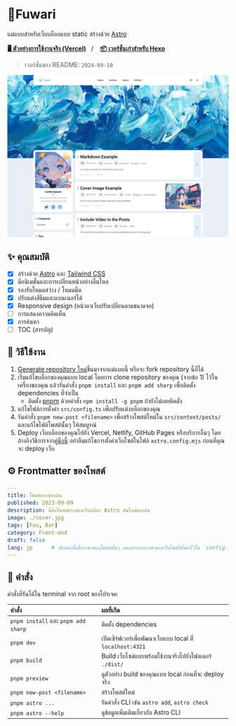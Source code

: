 # 🍥Fuwari

แม่แบบสำหรับเว็บบล็อกแบบ static สร้างด้วย [Astro](https://astro.build)

[**🖥️ ตัวอย่างการใช้งานจริง (Vercel)**](https://fuwari.vercel.app)&nbsp;&nbsp;&nbsp;/&nbsp;&nbsp;&nbsp;
[**📦 เวอร์ชั่นเก่าสำหรับ Hexo**](https://github.com/saicaca/hexo-theme-vivia)

> เวอร์ชั่นของ README: `2024-09-10`

![ภาพตัวอย่าง](https://raw.githubusercontent.com/saicaca/resource/main/fuwari/home.png)

## ✨ คุณสมบัติ

- [x] สร้างด้วย [Astro](https://astro.build) และ [Tailwind CSS](https://tailwindcss.com)
- [x] มีอนิเมชั่นและการเปลี่ยนหน้าอย่างลื่นไหล
- [x] รองรับโหมดสว่าง / โหมดมืด
- [x] ปรับแต่งสีธีมและแบนเนอร์ได้
- [x] Responsive design (หน้าตาเว็บปรับเปลี่ยนตามขนาดจอ)
- [ ] การแสดงความคิดเห็น
- [x] การค้นหา
- [ ] TOC (สารบัญ)

## 🚀 วิธีใช้งาน

1. [Generate repository ใหม่](https://github.com/saicaca/fuwari/generate)ขึ้นมาจากแม่แบบนี้ หรือจะ fork repository นี้ก็ได้
2. เริ่มแก้ไขบล็อกของคุณแบบ local โดยการ clone repository ของคุณ (จากข้อ 1) ไว้ในเครื่องของคุณ แล้วรันคำสั่ง `pnpm install` และ `pnpm add sharp` เพื่อติดตั้ง dependencies ที่จำเป็น
   - ติดตั้ง [pnpm](https://pnpm.io) ด้วยคำสั่ง `npm install -g pnpm` ถ้ายังไม่เคยติดตั้ง
3. แก้ไขไฟล์การตั้งค่า `src/config.ts` เพื่อปรับแต่งบล็อกของคุณ
4. รันคำสั่ง `pnpm new-post <filename>` เพื่อสร้างโพสต์ใหม่ใน `src/content/posts/` และแก้ไขไฟล์โพสต์นั้นๆ ให้สมบูรณ์
5. Deploy เว็บบล็อกของคุณไปยัง Vercel, Netlify, GitHub Pages หรือบริการอื่นๆ โดยอ้างอิงวิธีการจาก[คู่มือนี้](https://docs.astro.build/en/guides/deploy/) อย่าลืมแก้ไขการตั้งค่าเว็บไซต์ในไฟล์ `astro.config.mjs` ก่อนที่คุณจะ deploy เว็บ

## ⚙️ Frontmatter ของโพสต์

```yaml
---
title: โพสต์แรกของฉัน
published: 2023-09-09
description: นี่คือโพสต์แรกของเว็บบล็อก Astro อันใหม่ของฉัน
image: ./cover.jpg
tags: [Foo, Bar]
category: Front-end
draft: false
lang: jp      # เขียนค่านี้เมื่อภาษาของโพสต์นั้นๆ แตกต่างจากภาษาของเว็บไซต์ที่ตั้งค่าไว้ใน `config.ts` เท่านั้น
---
```

## 🧞 คำสั่ง

คำสั่งที่รันได้ใน terminal จาก root ของโปรเจค:

| คำสั่ง                                | ผลที่เกิด                                            |
|:------------------------------------|:--------------------------------------------------|
| `pnpm install` และ `pnpm add sharp` | ติดตั้ง dependencies                                 |
| `pnpm dev`                          | เปิดเซิร์ฟเวอร์เพื่อพัฒนาเว็บแบบ local ที่ `localhost:4321` |
| `pnpm build`                        | Build เว็บไซต์แบบพร้อมใช้งานจริงไปยังโฟลเดอร์ `./dist/`  |
| `pnpm preview`                      | ดูตัวอย่าง build ของคุณแบบ local ก่อนที่จะ deploy จริง    |
| `pnpm new-post <filename>`          | สร้างโพสต์ใหม่                                       |
| `pnpm astro ...`                    | รันคำสั่ง CLI เช่น `astro add`, `astro check`         |
| `pnpm astro --help`                 | ดูข้อมูลเพิ่มเติมเกี่ยวกับ Astro CLI                       |
